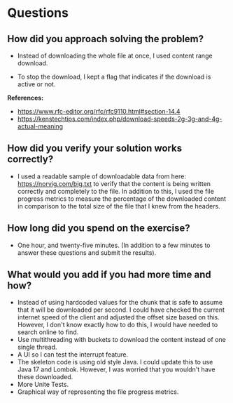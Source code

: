 # Questions

## How did you approach solving the problem?
- Instead of downloading the whole file at once, I used content range download. 

- To stop the download, I kept a flag that indicates if the download is active or not.

**References:**
- https://www.rfc-editor.org/rfc/rfc9110.html#section-14.4
- https://kenstechtips.com/index.php/download-speeds-2g-3g-and-4g-actual-meaning

## How did you verify your solution works correctly?
- I used a readable sample of downloadable data from here: https://norvig.com/big.txt to verify that the content is being written correctly and completely to the file. In addition to this, I used the file progress metrics to measure the percentage of the downloaded content in comparison to the total size of the file that I knew from the headers. 


## How long did you spend on the exercise?
- One hour, and twenty-five minutes. (In addition to a few minutes to answer these questions and submit the results).

## What would you add if you had more time and how?
- Instead of using hardcoded values for the chunk that is safe to assume that it will be downloaded per second. I could have checked the current internet speed of the client and adjusted the offset size based on this. However, I don't know exactly how to do this, I would have needed to search online to find.
- Use multithreading with buckets to download the content instead of one single thread.
- A UI so I can test the interrupt feature. 
- The skeleton code is using old style Java. I could update this to use Java 17 and Lombok. However, I was worried that you wouldn't have these downloaded.
- More Unite Tests.
- Graphical way of representing the file progress metrics.
